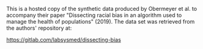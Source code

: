 This is a hosted copy of the synthetic data produced by Obermeyer et al. to accompany their paper "Dissecting racial bias in an algorithm used to manage the health of populations" (2019). The data set was retrieved from the authors' repository at: 

https://gitlab.com/labsysmed/dissecting-bias


